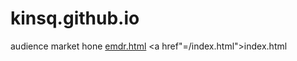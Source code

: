 # kinsq.github.io
audience market hone
<a href="/emdr.html">emdr.html</a>
<a href"=/index.html">index.html</a>
